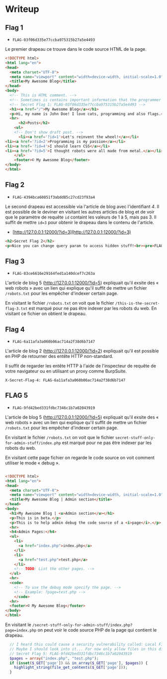 # Writeup

## Flag 1

- `FLAG-03f06d335e77ccba975315b27a5e4493`

Le premier drapeau ce trouve dans le code source HTML de la page.

```html
<!DOCTYPE html>
<html lang="en">
<head>
  <meta charset="UTF-8">
  <meta name="viewport" content="width=device-width, initial-scale=1.0">
  <title>My Awesome Blog</title>
</head>
<body>
  <!-- This is HTML comment. -->
  <!-- Sometimes is contains important information that the programmer might have left. -->
  <!-- Secret Flag 1: FLAG-03f06d335e77ccba975315b27a5e4493 -->
  <h1><a href="/">My Awesome Blog</a></h1>
  <p>Hi, my name is John Doe! I love cats, programming and also flags.</p>
  <hr>
      <h2>Posts</h2>
    <ul>
    <!-- Don't show draft post. -->
      <li><a href='?id=1'>Let's reinvent the wheel!</a></li>
<li><a href='?id=2'>Programming is my passion</a></li>
<li><a href='?id=4'>I should learn CSS</a></li>
<li><a href='?id=5'>I thought robots were all made from metal.</a></li>
    </ul>
    <footer>© My Awesome Blog</footer>
</body>
</html>

```

## Flag 2

- `FLAG-4394bca60851f3abdd85c27cd23f93a4`

Le second drapeau est accessible via l'article de blog avec l'identifiant _4_. Il est possible de le deviner en visitant les autres articles de blog et de voir que le paramètre de requête `id` containt les valeurs de 1 à 5, mais pas 3. Il suffit de mettre `id=3` pour obtenir le drapeau dans le contenu de l'article.

- [http://127.0.0.1:12000/?id=3](http://127.0.0.1:12000/?id=3)

```html
<h2>Secret Flag 2</h2>
<p>Nice you can change query param to access hidden stuff!<br><pre>FLAG-4394bca60851f3abdd85c27cd23f93a4</pre></p>
```

## Flag 3

- `FLAG-83ce6616e29164fed1a140dcef7c263a`

L'article de blog 5 (http://127.0.0.1:12000/?id=5) expliquait qu'il exsite des « web robots » avec un lien qui explique qu'il suffit de mettre un fichier `/robots.txt` pour les empêcher d'indexer certain page.

En visitant le fichier `/robots.txt` on voit que le fichier `/this-is-the-secret-flag-3.txt` est marqué pour ne pas être indexer par les robots du web. En visitant ce fichier on obtient le drapeau.

## Flag 4

- `FLAG-6a11afa3a060b06ac714a2f38d6b7147`

L'article de blog 2 (http://127.0.0.1:12000/?id=2) expliquait qu'il est possible en PHP de retourner des entête HTTP non-standard.

Il suffit de regarder les entête HTTP à l'aide de l'inspecteur de requête de votre navigateur ou en utilisant un proxy comme BurpSuite.

```
X-Secret-Flag-4: FLAG-6a11afa3a060b06ac714a2f38d6b7147
```

## FLAG 5

- `FLAG-9fd42bed331fdbc7346c1b7a02043919`

L'article de blog 5 (http://127.0.0.1:12000/?id=5) expliquait qu'il exsite des « web robots » avec un lien qui explique qu'il suffit de mettre un fichier `/robots.txt` pour les empêcher d'indexer certain page.

En visitant le fichier `/robots.txt` on voit que le fichier `secret-stuff-only-for-admin-stuff/index.php` est marqué pour ne pas être indexer par les robots du web. 

En visitant cette page fichier on regarde le code source on voit comment utiliser le mode « debug ».

```html

<!DOCTYPE html>
<html lang="en">
<head>
  <meta charset="UTF-8">
  <meta name="viewport" content="width=device-width, initial-scale=1.0">
  <title>My Awesome Blog | Admin section</title>
</head>
<body>
  <h1>My Awesome Blog | <u>Admin section</u></h1>
  <p>This is in beta.</p>
  <p>This is to help admin debug the code source of a <i>page</i>.</p>
  <hr>
  <h4>Admin Pages:</h4>
  <ul>
    <li>
      <a href="index.php">index.php</a>
    </li>
    <li>
      <a href="test.php">test.php</a>
    </li>
    <!-- TODO: List the other pages. -->
  </ul>
  <hr>
  <code>
    <!-- To use the debug mode specify the page. -->
    <!-- Example: ?page=test.php -->
    </code>
  <hr>
  <footer>© My Awesome Blog</footer>
</body>
</html>

```

En visitant le `/secret-stuff-only-for-admin-stuff/index.php?page=index.php` on peut voir le code source PHP de la page qui contient le drapeau.

```php
  // I heard this could cause a security vulnerability called: Local File Inclusion (LFI).
  // Maybe I should look into it... For now only allow files in this directory.
  // Secret Flag 5: FLAG-9fd42bed331fdbc7346c1b7a02043919
  $pages = array("index.php", "test.php");
  if (isset($_GET['page']) && in_array($_GET['page'], $pages)) {
    highlight_string(file_get_contents($_GET['page']));
  }
```


